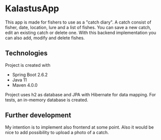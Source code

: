 # KalastusApp
This app is made for fishers to use as a "catch diary". A catch consist of fisher, date, location, lure and a list of fishes. You can save a new catch, edit an existing catch or delete one. With this backend implementation you can also add, modify and delete fishes. 

## Technologies
Project is created with 
* Spring Boot 2.6.2
* Java 11
* Maven 4.0.0

Project uses h2 as database and JPA with Hibernate for data mapping. For tests, an in-memory database is created.

## Further development
My intention is to implement also frontend at some point. Also it would be nice to add possibility to upload a photo of a catch.
